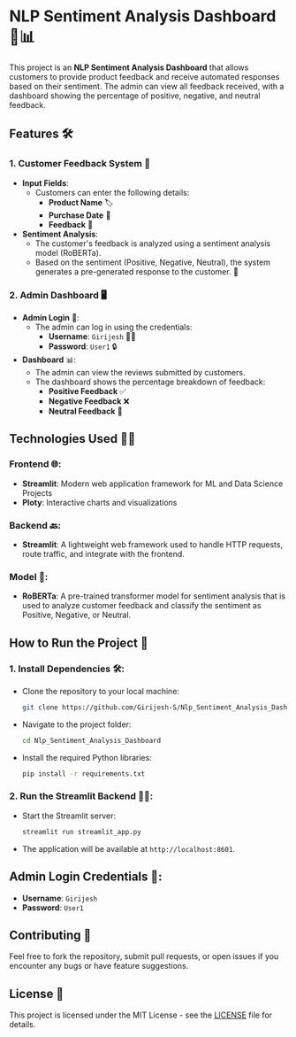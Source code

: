 # NLP Sentiment Analysis Dashboard 💬📊

This project is an **NLP Sentiment Analysis Dashboard** that allows customers to provide product feedback and receive automated responses based on their sentiment. The admin can view all feedback received, with a dashboard showing the percentage of positive, negative, and neutral feedback.

## Features 🛠️

### 1. **Customer Feedback System** 📝
   - **Input Fields**: 
     - Customers can enter the following details:
       - **Product Name** 🏷️
       - **Purchase Date** 📅
       - **Feedback** 💭
   - **Sentiment Analysis**:
     - The customer's feedback is analyzed using a sentiment analysis model (RoBERTa).
     - Based on the sentiment (Positive, Negative, Neutral), the system generates a pre-generated response to the customer. 🎉

### 2. **Admin Dashboard** 🖥️
   - **Admin Login** 🔑:
     - The admin can log in using the credentials:
       - **Username**: `Girijesh` 🧑‍💼
       - **Password**: `User1` 🔒
   - **Dashboard** 📊:
     - The admin can view the reviews submitted by customers.
     - The dashboard shows the percentage breakdown of feedback:
       - **Positive Feedback** ✅
       - **Negative Feedback** ❌
       - **Neutral Feedback** 🤖

## Technologies Used 🧑‍💻

### Frontend 🌐:
   - **Streamlit**: Modern web application framework for ML and Data Science Projects
   - **Ploty**: Interactive charts and visualizations

### Backend 🔙:
   - **Streamlit**: A lightweight web framework used to handle HTTP requests, route traffic, and integrate with the frontend. 

### Model 🤖:
   - **RoBERTa**: A pre-trained transformer model for sentiment analysis that is used to analyze customer feedback and classify the sentiment as Positive, Negative, or Neutral.

## How to Run the Project 🚀

### 1. **Install Dependencies** 🛠️:
   - Clone the repository to your local machine:
     ```bash
     git clone https://github.com/Girijesh-S/Nlp_Sentiment_Analysis_Dashboard.git
     ```
   - Navigate to the project folder:
     ```bash
     cd Nlp_Sentiment_Analysis_Dashboard
     ```
   - Install the required Python libraries:
     ```bash
     pip install -r requirements.txt
     ```

### 2. **Run the Streamlit Backend** 🏃‍♂️:
   - Start the Streamlit server:
     ```bash
     streamlit run streamlit_app.py
     ```
   - The application will be available at `http://localhost:8601`.

## Admin Login Credentials 🔑:
   - **Username**: `Girijesh`
   - **Password**: `User1`

## Contributing 🤝
Feel free to fork the repository, submit pull requests, or open issues if you encounter any bugs or have feature suggestions.

## License 📄
This project is licensed under the MIT License - see the [LICENSE](LICENSE) file for details.
